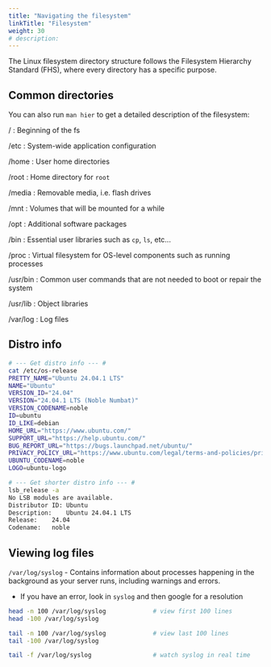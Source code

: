 ```yaml
---
title: "Navigating the filesystem"
linkTitle: "Filesystem"
weight: 30
# description:
---
```


The Linux filesystem directory structure follows the Filesystem Hierarchy Standard (FHS), where every directory has a specific purpose.

## Common directories

You can also run `man hier` to get a detailed description of the filesystem:

/
: Beginning of the fs

/etc
: System-wide application configuration

/home
: User home directories

/root
: Home directory for `root`

/media
: Removable media, i.e. flash drives

/mnt
: Volumes that will be mounted for a while

/opt
: Additional software packages

/bin
: Essential user libraries such as `cp`, `ls`, etc...

/proc
: Virtual filesystem for OS-level components such as running processes

/usr/bin
: Common user commands that are not needed to boot or repair the system

/usr/lib
: Object libraries

/var/log
: Log files


## Distro info

```bash
# --- Get distro info --- #
cat /etc/os-release 
PRETTY_NAME="Ubuntu 24.04.1 LTS"
NAME="Ubuntu"
VERSION_ID="24.04"
VERSION="24.04.1 LTS (Noble Numbat)"
VERSION_CODENAME=noble
ID=ubuntu
ID_LIKE=debian
HOME_URL="https://www.ubuntu.com/"
SUPPORT_URL="https://help.ubuntu.com/"
BUG_REPORT_URL="https://bugs.launchpad.net/ubuntu/"
PRIVACY_POLICY_URL="https://www.ubuntu.com/legal/terms-and-policies/privacy-policy"
UBUNTU_CODENAME=noble
LOGO=ubuntu-logo

# --- Get shorter distro info --- #
lsb_release -a
No LSB modules are available.
Distributor ID:	Ubuntu
Description:	Ubuntu 24.04.1 LTS
Release:	24.04
Codename:	noble
```

## Viewing log files

`/var/log/syslog` - Contains information about processes happening in the background as your server runs, including warnings and errors.
- If you have an error, look in `syslog` and then google for a resolution

```bash
head -n 100 /var/log/syslog             # view first 100 lines
head -100 /var/log/syslog

tail -n 100 /var/log/syslog             # view last 100 lines
tail -100 /var/log/syslog

tail -f /var/log/syslog                 # watch syslog in real time
```